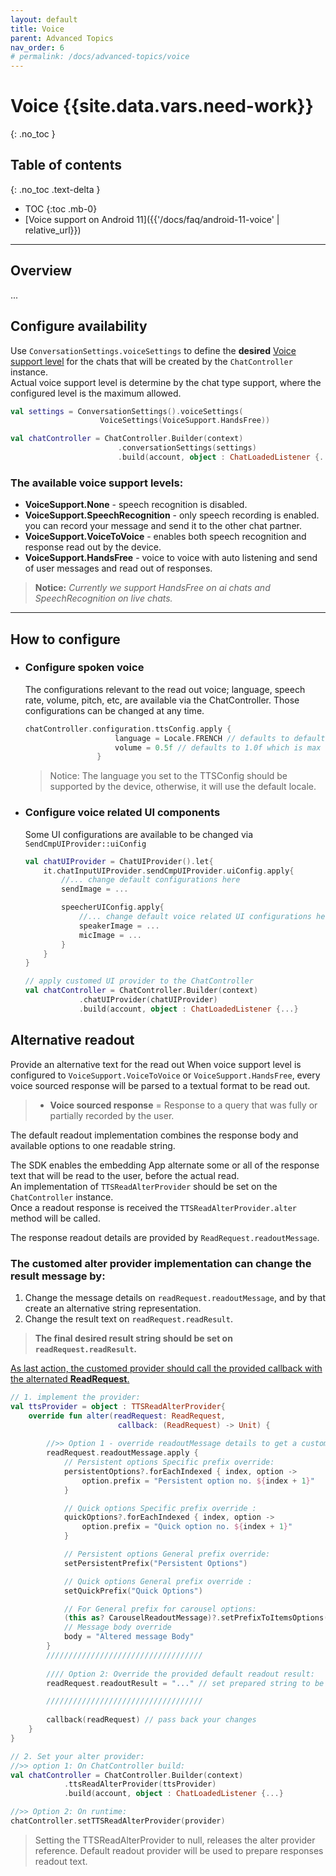 ```yaml
---
layout: default
title: Voice
parent: Advanced Topics
nav_order: 6
# permalink: /docs/advanced-topics/voice
---
```


# Voice {{site.data.vars.need-work}}
{: .no_toc }

## Table of contents
{: .no_toc .text-delta }

- TOC
{:toc .mb-0}
- [Voice support on Android 11]({{'/docs/faq/android-11-voice' | relative_url}})

---

## Overview
...

## Configure availability
Use `ConversationSettings.voiceSettings` to define the **desired** <U>Voice support level</U> for the chats that will be created by the `ChatController` instance.   
Actual voice support level is determine by the chat type support, where the configured level is the maximum allowed.

```kotlin
val settings = ConversationSettings().voiceSettings(
                    VoiceSettings(VoiceSupport.HandsFree))

val chatController = ChatController.Builder(context)
                        .conversationSettings(settings)
                        .build(account, object : ChatLoadedListener {...})
```

### The available voice support levels:  
- **VoiceSupport.None** - speech recognition is disabled.  
- **VoiceSupport.SpeechRecognition** - only speech recording is enabled. you can record your message and send it to the other chat partner.  
- **VoiceSupport.VoiceToVoice** - enables both speech recognition and response read out by the device.  
- **VoiceSupport.HandsFree** - voice to voice with auto listening and send of user messages and read out of responses.

> **Notice:** _Currently we support HandsFree on ai chats and SpeechRecognition on live chats._

---

## How to configure
- ### Configure spoken voice
    The configurations relevant to the read out voice; language, speech rate, volume, pitch, etc, are available via the ChatController. Those configurations can be changed at any time.
    ```kotlin
    chatController.configuration.ttsConfig.apply {
                        language = Locale.FRENCH // defaults to default locale
                        volume = 0.5f // defaults to 1.0f which is max volume
                    }
    ```
    > Notice: The language you set to the TTSConfig should be supported by the device, otherwise, it will use the default locale.

- ### Configure voice related UI components
    Some UI configurations are available to be changed via `SendCmpUIProvider::uiConfig`
    ```kotlin
    val chatUIProvider = ChatUIProvider().let{
        it.chatInputUIProvider.sendCmpUIProvider.uiConfig.apply{
            //... change default configurations here
            sendImage = ...

            speecherUIConfig.apply{
                //... change default voice related UI configurations here
                speakerImage = ...
                micImage = ...
            }
        }
    }

    // apply customed UI provider to the ChatController
    val chatController = ChatController.Builder(context)
                .chatUIProvider(chatUIProvider)
                .build(account, object : ChatLoadedListener {...}
    ```


## Alternative readout
Provide an alternative text for the read out
When voice support level is configured to `VoiceSupport.VoiceToVoice` or `VoiceSupport.HandsFree`, every voice sourced response will be parsed to a textual format to be read out.   
> * **Voice sourced response** = Response to a query that was fully or partially recorded by the user.

The default readout implementation combines the response body and available options to one readable string.

The SDK enables the embedding App alternate some or all of the response text that will be read to the user, before the actual read.   
An implementation of `TTSReadAlterProvider` should be set on the `ChatController` instance.   
Once a readout response is received the `TTSReadAlterProvider.alter` method will be called.    

The response readout details are provided by `ReadRequest.readoutMessage`.   

### The customed alter provider implementation can change the result message by:   
1. Change the message details on `readRequest.readoutMessage`, and by that create an alternative string representation.
2. Change the result text on `readRequest.readResult`.  

> **The final desired result string should be set on `readRequest.readResult`.**  

<u>As last action, the customed provider should call the provided callback with the alternated **ReadRequest**.</u>

```kotlin
// 1. implement the provider:
val ttsProvider = object : TTSReadAlterProvider{
    override fun alter(readRequest: ReadRequest, 
                        callback: (ReadRequest) -> Unit) {
                            
        //>> Option 1 - override readoutMessage details to get a customed result: 
        readRequest.readoutMessage.apply {
            // Persistent options Specific prefix override:
            persistentOptions?.forEachIndexed { index, option ->
                option.prefix = "Persistent option no. ${index + 1}"
            }

            // Quick options Specific prefix override :
            quickOptions?.forEachIndexed { index, option ->
                option.prefix = "Quick option no. ${index + 1}"
            }

            // Persistent options General prefix override:
            setPersistentPrefix("Persistent Options")

            // Quick options General prefix override :
            setQuickPrefix("Quick Options")

            // For General prefix for carousel options:
            (this as? CarouselReadoutMessage)?.setPrefixToItemsOptions("Carousel Option");            
            // Message body override
            body = "Altered message Body"
        }
        ///////////////////////////////////
                            
        //// Option 2: Override the provided default readout result:
        readRequest.readoutResult = "..." // set prepared string to be read 

        ///////////////////////////////////
        
        callback(readRequest) // pass back your changes
    }
}

// 2. Set your alter provider:
//>> option 1: On ChatController build:
val chatController = ChatController.Builder(context)
            .ttsReadAlterProvider(ttsProvider)
            .build(account, object : ChatLoadedListener {...}

//>> Option 2: On runtime:
chatController.setTTSReadAlterProvider(provider)
```
> Setting the TTSReadAlterProvider to null, releases the alter provider reference. Default readout provider will be used to prepare responses readout text.
